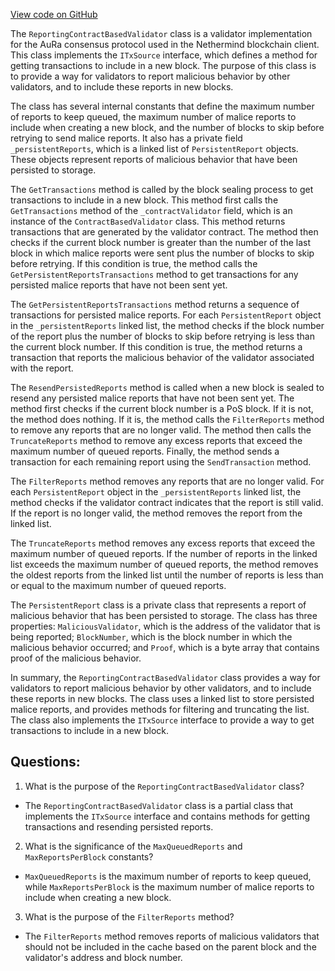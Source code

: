 [View code on GitHub](https://github.com/NethermindEth/nethermind/src/Nethermind/Nethermind.Consensus.AuRa/Validators/ReportingContractBasedValidator.PersistentReports.cs)

The `ReportingContractBasedValidator` class is a validator implementation for the AuRa consensus protocol used in the Nethermind blockchain client. This class implements the `ITxSource` interface, which defines a method for getting transactions to include in a new block. The purpose of this class is to provide a way for validators to report malicious behavior by other validators, and to include these reports in new blocks.

The class has several internal constants that define the maximum number of reports to keep queued, the maximum number of malice reports to include when creating a new block, and the number of blocks to skip before retrying to send malice reports. It also has a private field `_persistentReports`, which is a linked list of `PersistentReport` objects. These objects represent reports of malicious behavior that have been persisted to storage.

The `GetTransactions` method is called by the block sealing process to get transactions to include in a new block. This method first calls the `GetTransactions` method of the `_contractValidator` field, which is an instance of the `ContractBasedValidator` class. This method returns transactions that are generated by the validator contract. The method then checks if the current block number is greater than the number of the last block in which malice reports were sent plus the number of blocks to skip before retrying. If this condition is true, the method calls the `GetPersistentReportsTransactions` method to get transactions for any persisted malice reports that have not been sent yet.

The `GetPersistentReportsTransactions` method returns a sequence of transactions for persisted malice reports. For each `PersistentReport` object in the `_persistentReports` linked list, the method checks if the block number of the report plus the number of blocks to skip before retrying is less than the current block number. If this condition is true, the method returns a transaction that reports the malicious behavior of the validator associated with the report.

The `ResendPersistedReports` method is called when a new block is sealed to resend any persisted malice reports that have not been sent yet. The method first checks if the current block number is a PoS block. If it is not, the method does nothing. If it is, the method calls the `FilterReports` method to remove any reports that are no longer valid. The method then calls the `TruncateReports` method to remove any excess reports that exceed the maximum number of queued reports. Finally, the method sends a transaction for each remaining report using the `SendTransaction` method.

The `FilterReports` method removes any reports that are no longer valid. For each `PersistentReport` object in the `_persistentReports` linked list, the method checks if the validator contract indicates that the report is still valid. If the report is no longer valid, the method removes the report from the linked list.

The `TruncateReports` method removes any excess reports that exceed the maximum number of queued reports. If the number of reports in the linked list exceeds the maximum number of queued reports, the method removes the oldest reports from the linked list until the number of reports is less than or equal to the maximum number of queued reports.

The `PersistentReport` class is a private class that represents a report of malicious behavior that has been persisted to storage. The class has three properties: `MaliciousValidator`, which is the address of the validator that is being reported; `BlockNumber`, which is the block number in which the malicious behavior occurred; and `Proof`, which is a byte array that contains proof of the malicious behavior.

In summary, the `ReportingContractBasedValidator` class provides a way for validators to report malicious behavior by other validators, and to include these reports in new blocks. The class uses a linked list to store persisted malice reports, and provides methods for filtering and truncating the list. The class also implements the `ITxSource` interface to provide a way to get transactions to include in a new block.
## Questions: 
 1. What is the purpose of the `ReportingContractBasedValidator` class?
- The `ReportingContractBasedValidator` class is a partial class that implements the `ITxSource` interface and contains methods for getting transactions and resending persisted reports.

2. What is the significance of the `MaxQueuedReports` and `MaxReportsPerBlock` constants?
- `MaxQueuedReports` is the maximum number of reports to keep queued, while `MaxReportsPerBlock` is the maximum number of malice reports to include when creating a new block.

3. What is the purpose of the `FilterReports` method?
- The `FilterReports` method removes reports of malicious validators that should not be included in the cache based on the parent block and the validator's address and block number.